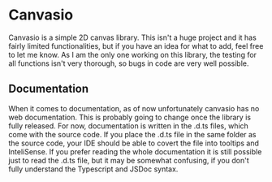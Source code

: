 # Canvasio
Canvasio is a simple 2D canvas library. This isn't a huge project and it has fairly limited functionalities, but if you have an idea for what to add, feel free to let me know. As I am the only one working on this library, the testing for all functions isn't very thorough, so bugs in code are very well possible.
## Documentation 
When it comes to documentation, as of now unfortunately canvasio has no web documentation. This is probably going to change once the library is fully released. For now, documentation is written in the .d.ts files, which come with the source code. If you place the .d.ts file in the same folder as the source code, your IDE should be able to covert the file into tooltips and InteliSense. If you prefer reading the whole documentation it is still possible just to read the .d.ts file, but it may be somewhat confusing, if you don't fully understand the Typescript and JSDoc syntax.

